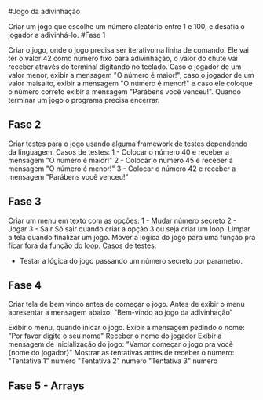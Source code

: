 #Jogo da adivinhação 

Criar um jogo que escolhe um número aleatório entre 1 e 100, e desafia o jogador a adivinhá-lo.
#Fase 1

Criar o jogo, onde o jogo precisa ser iterativo na linha de comando.
Ele vai ter o valor 42 como número fixo para adivinhação, o valor do chute vai receber através do terminal digitando no teclado.
Caso o jogador de um valor menor, exibir a mensagem "O número é maior!", caso o jogador de um valor maisalto, exibir a mensagem "O número é menor!" e caso ele coloque o número correto exibir a mensagem "Parábens você venceu!".
Quando terminar um jogo o programa precisa encerrar.


## Fase 2
Criar testes para o jogo usando alguma framework de testes dependendo da linguagem.
Casos de testes:
1 - Colocar o número 40 e receber a mensagem "O número é maior!"
2 - Colocar o número 45 e receber a mensagem "O número é menor!"
3 - Colocar o número 42 e receber a mensagem "Parábens você venceu!"

## Fase 3
Criar um menu em texto com as opções:
1 - Mudar número secreto
2 - Jogar
3 - Sair
Só sair quando criar a opção 3 ou seja criar um loop.
Limpar a tela quando finalizar um jogo.
Mover a lógica do jogo para uma função pra ficar fora da função do loop.
Casos de testes:
- Testar a lógica do jogo passando um número secreto por parametro.

## Fase 4
Criar tela de bem vindo antes de começar o jogo.
Antes de exibir o menu apresentar a mensagem abaixo:
"Bem-vindo	ao	jogo	da	adivinhação"

Exibir o menu, quando inicar o jogo.
Exibir a mensagem pedindo o nome:
"Por favor digite o seu nome"
Receber o nome do jogador
Exibir a mensagem de inicialização do jogo:
"Vamor começar o jogo pra você {nome do jogador}"
Mostrar as tentativas antes de receber o número:
"Tentativa 1"
numero
"Tentativa 2"
numero
"Tentativa 3"
numero

## Fase 5 - Arrays
